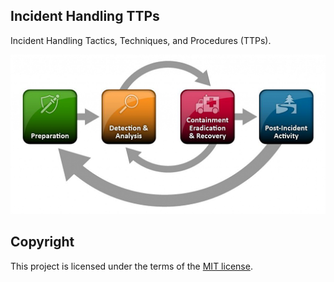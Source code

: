 ## Incident Handling TTPs
Incident Handling Tactics, Techniques, and Procedures (TTPs).

![Incident-Handling-Process](/_Images/Incident-Handling-Process.png)

## Copyright
This project is licensed under the terms of the [MIT license](/_Misc/LICENSE).
